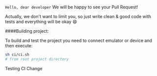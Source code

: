 `Hello, dear developer`
We will be happy to see your Pull Request!

Actually, we don't want to limit you, so just write clean & good code with tests and everything will be okay :smile:

####Building project:

To build and test the project you need to connect emulator or device and then execute:
```bash
sh ci/ci.sh
# from root project directory
```

Testing CI
Change
